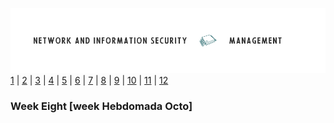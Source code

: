 ![Logo](Images/PCOM7E.png)
[1](/MyPortfolio/PCOM7E/Unit01.html) | [2](/MyPortfolio/PCOM7E/Unit02.html) | [3](/MyPortfolio/PCOM7E/Unit03.html) | [4](/MyPortfolio/PCOM7E/Unit04.html) | [5](/MyPortfolio/PCOM7E/Unit05.html) | [6](/MyPortfolio/PCOM7E/Unit06.html) | [7](/MyPortfolio/PCOM7E/Unit07.html) | [8](/MyPortfolio/PCOM7E/Unit08.html) | [9](/MyPortfolio/PCOM7E/Unit09.html) | [10](/MyPortfolio/PCOM7E/Unit10.html) | [11](/MyPortfolio/PCOM7E/Unit11.html) | [12](/MyPortfolio/PCOM7E/Unit12.html)
### Week Eight [week Hebdomada Octo]

